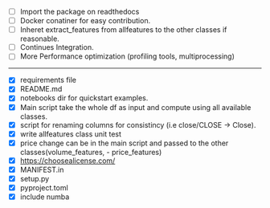- [ ] Import the package on readthedocs
- [ ] Docker conatiner for easy contribution.
- [ ] Inheret extract_features from allfeatures to the other classes if reasonable.
- [ ] Continues Integration.
- [ ] More Performance optimization (profiling tools, multiprocessing)

---

- [x] requirements file
- [x] README.md
- [x] notebooks dir for quickstart examples.
- [x] Main script take the whole df as input and compute using all available classes.
- [x] script for renaming columns for consistincy (i.e close/CLOSE -> Close).
- [x] write allfeatures class unit test
- [x] price change can be in the main script and passed to the other classes(volume_features, - price_features)
- [x] https://choosealicense.com/
- [x] MANIFEST.in
- [x] setup.py
- [x] pyproject.toml
- [x] include numba